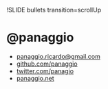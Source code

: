 !SLIDE bullets transition=scrollUp

# @panaggio #
* [panaggio.ricardo@gmail.com](mailto:panaggio.ricardo@gmail.com)
* [github.com/panaggio](http://github.com/panaggio)
* [twitter.com/panagio](http://twitter.com/panagio)
* [panaggio.net](http://panaggio.net)
